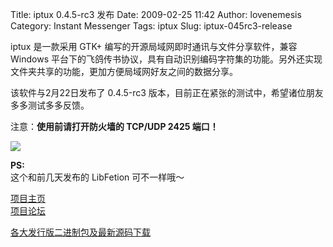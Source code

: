Title: iptux 0.4.5-rc3 发布
Date: 2009-02-25 11:42
Author: lovenemesis
Category: Instant Messenger
Tags: iptux
Slug: iptux-045rc3-release

iptux 是一款采用 GTK+ 编写的开源局域网即时通讯与文件分享软件，兼容
Windows
平台下的飞鸽传书协议，具有自动识别编码字符集的功能。另外还实现文件夹共享的功能，更加方便局域网好友之间的数据分享。

该软件与2月22日发布了 0.4.5-rc3
版本，目前正在紧张的测试中，希望诸位朋友多多测试多多反馈。

注意：**使用前请打开防火墙的 TCP/UDP 2425 端口！**  

[![](http://i.linuxtoy.org/images/2009/02/screenshot-e4bfa1e4bdbfiptux-143x300.png)](http://i.linuxtoy.org/images/2009/02/screenshot-e4bfa1e4bdbfiptux.png)

**PS:**  
这个和前几天发布的 LibFetion 可不一样哦～

[项目主页](http://code.google.com/p/iptux/)  
[项目论坛](https://groups.google.com/group/iptux)  

[各大发行版二进制包及最新源码下载](https://groups.google.com/group/iptux/files)
